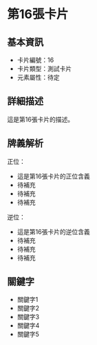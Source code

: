 # 第16張卡片

## 基本資訊
- 卡片編號：16
- 卡片類型：測試卡片
- 元素屬性：待定

## 詳細描述
這是第16張卡片的描述。

## 牌義解析
正位：
- 這是第16張卡片的正位含義
- 待補充
- 待補充
- 待補充

逆位：
- 這是第16張卡片的逆位含義
- 待補充
- 待補充
- 待補充

## 關鍵字
- 關鍵字1
- 關鍵字2
- 關鍵字3
- 關鍵字4
- 關鍵字5
